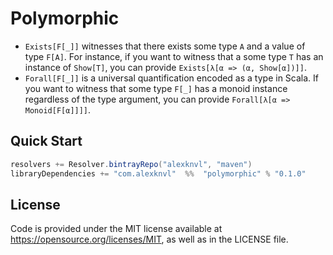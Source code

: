 # Polymorphic

 * `Exists[F[_]]` witnesses that there exists some type `A` and a value of
   type `F[A]`. For instance, if you want to witness that a some type
   `T` has an instance of `Show[T]`, you can provide
   `Exists[λ[α => (α, Show[α])]]`.
 * `Forall[F[_]]` is a universal quantification encoded as a type in Scala.
   If you want to witness that some type `F[_]` has a monoid instance
   regardless of the type argument, you can provide
   `Forall[λ[α => Monoid[F[α]]]]`.

## Quick Start
```scala
resolvers += Resolver.bintrayRepo("alexknvl", "maven")
libraryDependencies += "com.alexknvl"  %%  "polymorphic" % "0.1.0"
```

## License
Code is provided under the MIT license available at https://opensource.org/licenses/MIT,
as well as in the LICENSE file.
